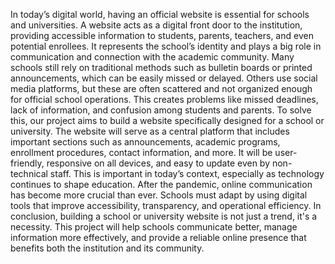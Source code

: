 In today’s digital world, having an official website is essential for schools and universities. A website acts as a digital front door to the institution, providing accessible information to students, parents, teachers, and even potential enrollees. It represents the school’s identity and plays a big role in communication and connection with the academic community. 
 Many schools still rely on traditional methods such as bulletin boards or printed announcements, which can be easily missed or delayed. Others use social media platforms, but these are often scattered and not organized enough for official school operations. This creates problems like missed deadlines, lack of information, and confusion among students and parents. 
 To solve this, our project aims to build a website specifically designed for a school or university. The website will serve as a central platform that includes important sections such as announcements, academic programs, enrollment procedures, contact information, and more. It will be user-friendly, responsive on all devices, and easy to update even by non-technical staff. 
 This is important in today’s context, especially as technology continues to shape education. After the pandemic, online communication has become more crucial than ever. 
Schools must adapt by using digital tools that improve accessibility, transparency, and operational efficiency. 
 In conclusion, building a school or university website is not just a trend, it's a necessity. 
This project will help schools communicate better, manage information more effectively, and provide a reliable online presence that benefits both the institution and its community.
